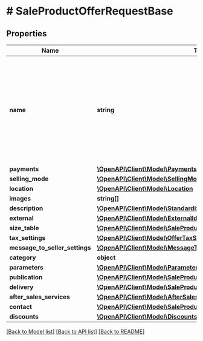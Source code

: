 # # SaleProductOfferRequestBase

## Properties

Name | Type | Description | Notes
------------ | ------------- | ------------- | -------------
**name** | **string** | Name (title) of an offer. Length cannot be more than 75 characters. Read more: &lt;a href&#x3D;\&quot;../../tutorials/jak-jednym-requestem-wystawic-oferte-powiazana-z-produktem-D7Kj9gw4xFA#tytul-oferty\&quot; target&#x3D;\&quot;_blank\&quot;&gt;PL&lt;/a&gt;  / &lt;a href&#x3D;\&quot;../../tutorials/list-offer-assigned-product-one-request-D7Kj9M71Bu6#offer-title\&quot; target&#x3D;\&quot;_blank\&quot;&gt;EN&lt;/a&gt; . | [optional]
**payments** | [**\OpenAPI\Client\Model\Payments**](Payments.md) |  | [optional]
**selling_mode** | [**\OpenAPI\Client\Model\SellingMode**](SellingMode.md) |  | [optional]
**location** | [**\OpenAPI\Client\Model\Location**](Location.md) |  | [optional]
**images** | **string[]** |  | [optional]
**description** | [**\OpenAPI\Client\Model\StandardizedDescription**](StandardizedDescription.md) |  | [optional]
**external** | [**\OpenAPI\Client\Model\ExternalId**](ExternalId.md) |  | [optional]
**size_table** | [**\OpenAPI\Client\Model\SaleProductOfferRequestBaseAllOfSizeTable**](SaleProductOfferRequestBaseAllOfSizeTable.md) |  | [optional]
**tax_settings** | [**\OpenAPI\Client\Model\OfferTaxSettings**](OfferTaxSettings.md) |  | [optional]
**message_to_seller_settings** | [**\OpenAPI\Client\Model\MessageToSellerSettings**](MessageToSellerSettings.md) |  | [optional]
**category** | **object** |  | [optional]
**parameters** | [**\OpenAPI\Client\Model\ParameterProductOfferRequest[]**](ParameterProductOfferRequest.md) |  | [optional]
**publication** | [**\OpenAPI\Client\Model\SaleProductOfferRequestBaseAllOfPublication**](SaleProductOfferRequestBaseAllOfPublication.md) |  | [optional]
**delivery** | [**\OpenAPI\Client\Model\SaleProductOfferRequestBaseAllOfDelivery**](SaleProductOfferRequestBaseAllOfDelivery.md) |  | [optional]
**after_sales_services** | [**\OpenAPI\Client\Model\AfterSalesServicesProductOfferRequest**](AfterSalesServicesProductOfferRequest.md) |  | [optional]
**contact** | [**\OpenAPI\Client\Model\SaleProductOfferRequestBaseAllOfContact**](SaleProductOfferRequestBaseAllOfContact.md) |  | [optional]
**discounts** | [**\OpenAPI\Client\Model\DiscountsProductOfferRequest**](DiscountsProductOfferRequest.md) |  | [optional]

[[Back to Model list]](../../README.md#models) [[Back to API list]](../../README.md#endpoints) [[Back to README]](../../README.md)
